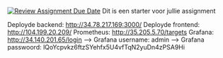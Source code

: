 [![Review Assignment Due Date](https://classroom.github.com/assets/deadline-readme-button-22041afd0340ce965d47ae6ef1cefeee28c7c493a6346c4f15d667ab976d596c.svg)](https://classroom.github.com/a/GyBlhhFf)
Dit is een starter voor jullie assignment

Deployde backend: http://34.78.217.169:3000/
Deployde frontend: http://104.199.20.209/
Prometheus: http://35.205.5.70/targets
Grafana: http://34.140.201.65/login
--> Grafana username: admin
--> Grafana passwoord: lQoYcpvkz6ftzSYehfx5U4vfTqN2yuDn4zPSA9Hi
